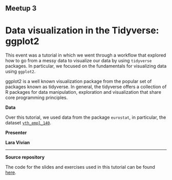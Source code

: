 ## Meetup 3

# Data visualization in the Tidyverse: ggplot2

This event was a tutorial in which we went through a workflow that explored how to go from a messy data to visualize our data by using `tidyverse` packages. In particular, we focused on the fundamentals for visualizing data using `ggplot2`. 

ggplot2 is a well known visualization package from the popular set of packages known as tidyverse. In general, the tidyverse offers a collection of R packages for data manipulation, exploration and visualization that share core programming principles.  

**Data**

Over this tutorial, we used data from the package `eurostat`, in particular, the dataset [`yth_empl_140`](http://appsso.eurostat.ec.europa.eu/nui/show.do?dataset=yth_empl_140&lang=en).

**Presenter**

**Lara Vivian**


***


**Source repository**

The code for the slides and exercises used in this tutorial can be found [here](https://bitbucket.org/laravmvivian/laravmvivian.bitbucket.io/src/master/ggplot2/?at=master).
